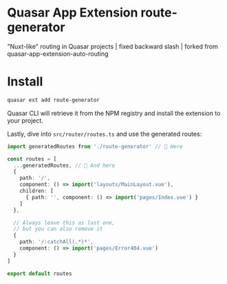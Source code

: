 Quasar App Extension route-generator
===

\"Nuxt-like\" routing in Quasar projects
 | fixed backward slash 
 | forked from quasar-app-extension-auto-routing

# Install
```bash
quasar ext add route-generator
```
Quasar CLI will retrieve it from the NPM registry and install the extension to your project.

Lastly, dive into `src/router/routes.ts` and use the generated routes:

```ts
import generatedRoutes from './route-generator' // 🤿 Here

const routes = [
  ...generatedRoutes, // 🤿 And here
  {
    path: '/',
    component: () => import('layouts/MainLayout.vue'),
    children: [
      { path: '', component: () => import('pages/Index.vue') }
    ]
  },

  // Always leave this as last one,
  // but you can also remove it
  {
    path: '/:catchAll(.*)*',
    component: () => import('pages/Error404.vue')
  }
]

export default routes
```
